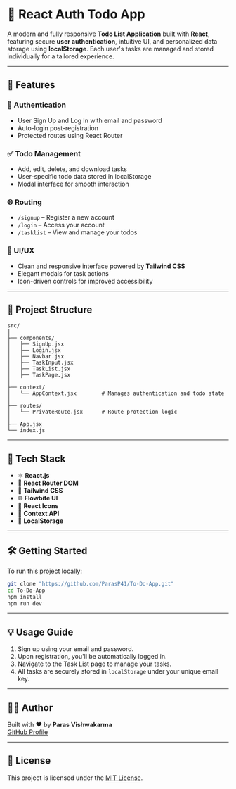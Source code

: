 
# 📝 React Auth Todo App

A modern and fully responsive **Todo List Application** built with **React**, featuring secure **user authentication**, intuitive UI, and personalized data storage using **localStorage**. Each user's tasks are managed and stored individually for a tailored experience.

---

## 🚀 Features

### 🔐 Authentication
- User Sign Up and Log In with email and password
- Auto-login post-registration
- Protected routes using React Router

### ✅ Todo Management
- Add, edit, delete, and download tasks
- User-specific todo data stored in localStorage
- Modal interface for smooth interaction

### 🌐 Routing
- `/signup` – Register a new account
- `/login` – Access your account
- `/tasklist` – View and manage your todos

### 🌙 UI/UX
- Clean and responsive interface powered by **Tailwind CSS**
- Elegant modals for task actions
- Icon-driven controls for improved accessibility

---

## 📁 Project Structure

```
src/
│
├── components/
│   ├── SignUp.jsx
│   ├── Login.jsx
│   ├── Navbar.jsx
│   ├── TaskInput.jsx
│   ├── TaskList.jsx
│   ├── TaskPage.jsx
│
├── context/
│   └── AppContext.jsx        # Manages authentication and todo state
│
├── routes/
│   └── PrivateRoute.jsx      # Route protection logic
│
├── App.jsx
└── index.js
```

---

## 🧠 Tech Stack

- ⚛️ **React.js**
- 🧭 **React Router DOM**
- 🎨 **Tailwind CSS**
- 🌐 **Flowbite UI**
- 🌟 **React Icons**
- 🧰 **Context API**
- 💾 **LocalStorage**

---

## 🛠️ Getting Started

To run this project locally:

```bash
git clone "https://github.com/ParasP41/To-Do-App.git"
cd To-Do-App
npm install
npm run dev
```

---

## 💡 Usage Guide

1. Sign up using your email and password.
2. Upon registration, you'll be automatically logged in.
3. Navigate to the Task List page to manage your tasks.
4. All tasks are securely stored in `localStorage` under your unique email key.

---

## 👨‍💻 Author

Built with ❤️ by **Paras Vishwakarma**  
[GitHub Profile](https://github.com/ParasP41)

---

## 📄 License

This project is licensed under the [MIT License](https://opensource.org/licenses/MIT).

